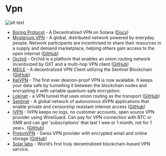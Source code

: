 # Vpn

![alt text](https://github.com/Msiusko/web3privacy/blob/main/static-assets/VPN.png?raw=true)

- [Boring Protocol](https://boringprotocol.io) - A Decentralized VPN on
  Solana ([Docs](https://docs.boringprotocol.io/bop/information/boring-protocol))
- [Mysterium VPN](https://www.mysterium.network/mysteriumvpn) - A global, distributed network powered by everyday
  people. Network participants are incentivised to share their resources in a supply and demand marketplace, helping
  others gain access to the open internet ([GitHub](https://github.com/mysteriumnetwork/node))
- [Orchid](https://www.orchid.com) - Orchid is a platform that enables an onion routing network incentivized by OXT and
  a multi-hop VPN client  ([GitHub](https://github.com/OrchidTechnologies))
- [MEILE](https://mathnodes.com/index.php/meile-dvpn-client-linux-os-x/) - A decentralized VPN Client utilizing the
  Sentinel Blockchain ([GitHub](https://github.com/MathNodes))
- [KelVPN](https://kelvpn.com) - The first ever deanon-proof VPN is now available. It keeps your data safe by tunnelling
  it between the blockchain nodes and encrypting it with variable quantum-safe encryption.
- [Lokinet](https://lokinet.org) - a VPN tunnel that uses onion routing as the
  transport ([GitHub](https://github.com/oxen-io/lokinet))
- [Sentinel](https://sentinel.co) - A global network of autonomous dVPN applications that enable private and censorship
  resistant internet access ([GitHub](https://github.com/sentinel-official))
- [IVPN](https://www.ivpn.net/) - IVPN keeps no logs, no customer accounts, open source VPN provider using WireGuard.
  Can pay for VPN connection with BTC or XMR and can get 'subscriptions' that last 1 wee or 1 month, not for 1
  year+. ([GitHub](https://github.com/ivpn))
- [ProtonVPN](https://protonvpn.com/) - Swiss VPN provider with encrypted email and online
  storage ([GitHub](https://github.com/ProtonVPN))
- [Solar labs](https://solarlabs.ee) - World’s first truly decentralized blockchain-based VPN service. 
